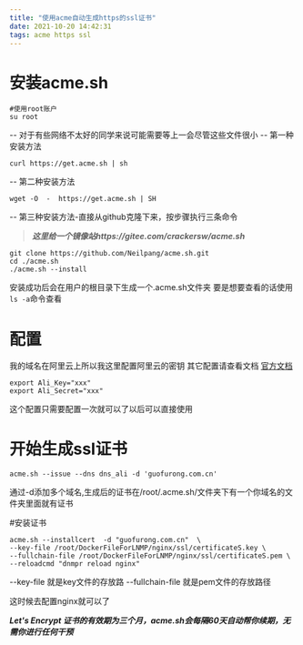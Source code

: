 ```yaml
---
title: "使用acme自动生成https的ssl证书"
date: 2021-10-20 14:42:31
tags: acme https ssl
---
```


# 安装acme.sh

```
#使用root账户
su root
```

-- 对于有些网络不太好的同学来说可能需要等上一会尽管这些文件很小
-- 第一种安装方法

```
curl https://get.acme.sh | sh
```

-- 第二种安装方法

```
wget -O  -  https://get.acme.sh | SH
```

-- 第三种安装方法-直接从github克隆下来，按步骤执行三条命令

> ***这里给一个镜像站https://gitee.com/crackersw/acme.sh***

```
git clone https://github.com/Neilpang/acme.sh.git
cd ./acme.sh
./acme.sh --install
```

安装成功后会在用户的根目录下生成一个.acme.sh文件夹
要是想要查看的话使用 ``ls -a``命令查看

# 配置

我的域名在阿里云上所以我这里配置阿里云的密钥
其它配置请查看文档 [官方文档](https://github.com/acmesh-official/acme.sh/wiki/dnsapi "官方文档")

```
export Ali_Key="xxx"
export Ali_Secret="xxx"
```

这个配置只需要配置一次就可以了以后可以直接使用

# 开始生成ssl证书

```
acme.sh --issue --dns dns_ali -d 'guofurong.com.cn'
```

通过-d添加多个域名,生成后的证书在/root/.acme.sh/文件夹下有一个你域名的文件夹里面就有证书

#安装证书

```
acme.sh --installcert  -d "guofurong.com.cn"  \
--key-file /root/DockerFileForLNMP/nginx/ssl/certificateS.key \
--fullchain-file /root/DockerFileForLNMP/nginx/ssl/certificateS.pem \
--reloadcmd "dnmpr reload nginx"
```

--key-file 就是key文件的存放路
--fullchain-file 就是pem文件的存放路径

这时候去配置nginx就可以了

***Let's Encrypt 证书的有效期为三个月，acme.sh会每隔60天自动帮你续期，无需你进行任何干预***
